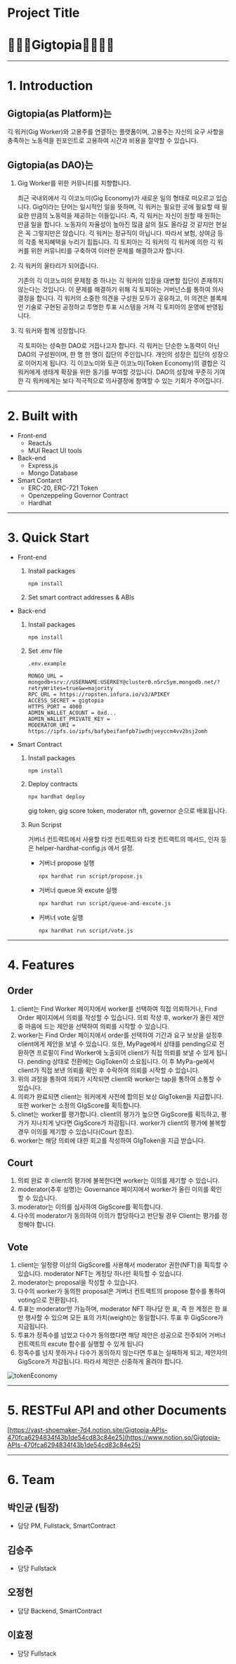 # Project Title

# 🧑‍🌾👷Gigtopia👩‍🍳🧑‍🔧

---

# 1. Introduction

## Gigtopia(as Platform)는

긱 워커(Gig Worker)와 고용주를 연결하는 플랫폼이며, 고용주는 자신의 요구 사항을 충족하는 노동력을 핀포인트로 고용하여 시간과 비용을 절약할 수 있습니다.

## Gigtopia(as DAO)는

1. Gig Worker를 위한 커뮤니티를 지향합니다.

   최근 국내외에서 긱 이코노미(Gig Economy)가 새로운 일의 형태로 떠오르고 있습니다. Gig이라는 단어는 일시적인 일을 뜻하며, 긱 워커는 필요한 곳에 필요할 때 필요한 만큼의 노동력을 제공하는 이들입니다. 즉, 긱 워커는 자신이 원할 때 원하는 만큼 일을 합니다. 노동자의 자율성이 높아진 많큼 삶의 질도 올라갈 것 같지만 현실은 꼭 그렇지만은 않습니다. 긱 워커는 정규직이 아닙니다. 따라서 보험, 상여금 등의 각종 복지혜택을 누리기 힘듭니다. 긱 토피아는 긱 워커의 긱 워커에 의한 긱 워커를 위한 커뮤니티를 구축하여 이러한 문제를 해결하고자 합니다.

2. 긱 워커의 울타리가 되어줍니다.

   기존의 긱 이코노미의 문제점 중 하나는 긱 워커의 입장을 대변할 집단이 존재하지 않는다는 것입니다. 이 문제를 해결하기 위해 긱 토피아는 거버넌스를 통하여 의사결정을 합니다. 긱 워커의 소중한 의견을 구성원 모두가 공유하고, 이 의견은 블록체인 기술로 구현된 공정하고 투명한 투표 시스템을 거쳐 긱 토피아의 운영에 반영됩니다.

3. 긱 워커와 함께 성장합니다.

   긱 토피아는 성숙한 DAO로 거듭나고자 합니다. 긱 워커는 단순한 노동력이 아닌 DAO의 구성원이며, 한 명 한 명이 집단의 주인입니다. 개인의 성장은 집단의 성장으로 이어지게 됩니다. 긱 이코노미와 토큰 이코노미(Token Economy)의 결합은 긱 워커에게 생태계 확장을 위한 동기를 부여할 것입니다. DAO의 성장에 꾸준히 기여한 긱 워커에게는 보다 적극적으로 의사결정에 참여할 수 있는 기회가 주어집니다.

---

# 2. Built with

- Front-end
  - ReactJs
  - MUI React UI tools
- Back-end
  - Express.js
  - Mongo Database
- Smart Contarct
  - ERC-20, ERC-721 Token
  - Openzeppeling Governor Contract
  - Hardhat

---

# 3. Quick Start

- Front-end
  1. Install packages

     ```jsx
     npm install
     ```

  2. Set smart contract addresses & ABIs
- Back-end
  1. Install packages

     ```jsx
     npm install
     ```

  2. Set .env file

     ```
     .env.example

     MONGO_URL = mongodb+srv://USERNAME:USERKEY@cluster0.n5rc5ym.mongodb.net/?retryWrites=true&w=majority
     RPC_URL = https://ropsten.infura.io/v3/APIKEY
     ACCESS_SECRET = gigtopia
     HTTPS_PORT = 4000
     ADMIN_WALLET_ACOUNT = 0xd...
     ADMIN_WALLET_PRIVATE_KEY =
     MODERATOR_URI = https://ipfs.io/ipfs/bafybeifanfpb7iwdhjveyccm4vv2bsj2omh
     ```
- Smart Contract
  1. Install packages

     ```
     npm install
     ```

  2. Deploy contracts

     ```
     npx hardhat deploy
     ```

     gig token, gig score token, moderator nft, governor 순으로 배포됩니다.

  3. Run Scripst

     거버너 컨트랙트에서 사용할 타겟 컨트랙트와 타겟 컨트랙트의 메서드, 인자 등은 helper-hardhat-config.js 에서 설정.

     - 거버너 propose 실행
       ```
       npx hardhat run script/propose.js
       ```
     - 거버너 queue 와 excute 실행
       ```
       npx hardhat run script/queue-and-excute.js
       ```
     - 커버너 vote 실행
       ```
       npx hardhat run script/vote.js
       ```

---

# 4. Features

## Order

1. client는 Find Worker 페이지에서 worker를 선택하여 직접 의뢰하거나, Find Order 페이지에서 의뢰를 작성할 수 있습니다. 의뢰 작성 후, worker가 올린 제안 중 마음에 드는 제안을 선택하여 의뢰를 시작할 수 있습니다.
2. worker는 Find Order 페이지에서 order를 선택하여 기간과 요구 보상을 설정후 client에게 제안을 보낼 수 있습니다. 또한, MyPage에서 상태를 pending으로 전환하면 프로필이 Find Worker에 노출되어 client가 직접 의뢰를 보낼 수 있게 됩니다. pending 상태로 전환에는 GigToken이 소요됩니다. 이 후 MyPa-ge에서 client가 직접 보낸 의뢰를 확인 후 수락하여 의뢰를 시작할 수 있습니다.
3. 위의 과정을 통하여 의뢰가 시작되면 client와 worker는 tap을 통하여 소통할 수 있습니다.
4. 의뢰가 완료되면 client는 워커에게 사전에 합의된 보상 GIgToken을 지급합니다. 또한 worker는 소정의 GIgScore를 획득합니다.
5. clinet는 worker를 평가합니다. client의 평가가 높으면 GigScore를 획득하고, 평가가 지나치게 낮다면 GigScore가 차감됩니다. worker가 client의 평가에 불복할 경우 이의를 제기할 수 있습니다(Court 참조).
6. worker는 해당 의뢰에 대한 회고를 작성하여 GIgToken을 지급 받습니다.

## Court

1. 의뢰 완료 후 client의 평가에 불복한다면 worker는 이의를 제기할 수 있습니다.
2. moderator(추후 설명)는 Governance 페이지에서 worker가 올린 이의를 확인 할 수 있습니다.
3. moderator는 이의를 심사하여 GigScore를 획득합니다.
4. 다수의 moderator가 동의하여 이의가 합당하다고 판단될 경우 Client는 평가를 정정해야 합니다.

## Vote

1. client는 일정량 이상의 GigScore를 사용해서 moderator 권한(NFT)을 획득할 수 있습니다. moderator NFT는 계정당 하나만 획득할 수 있습니다.
2. moderator는 proposal을 작성할 수 있습니다.
3. 다수의 worker가 동의한 proposal은 거버너 컨트랙트의 propose 함수를 통하여 voting으로 전환됩니다.
4. 투표는 moderator만 가능하며, moderator NFT 하나당 한 표, 즉 한 계정은 한 표만 행사할 수 있으며 모든 표의 가치(weight)는 동일합니다. 투표 후 GigScore가 지급됩니다.
5. 투표가 정족수를 넘었고 다수가 동의했다면 해당 제안은 성공으로 전주되어 거버너 컨트랙트의 excute 함수를 실행할 수 있게 됩니다
6. 정족수를 넘지 못하거나 다수가 동의하지 않는다면 투표는 실패하게 되고, 제안자의 GigScore가 차감됩니다. 따라서 제안은 신중하게 올려야 합니다.

![tokenEconomy](https://lh3.googleusercontent.com/ZIyJxWJ1BDogRfWd4wj5qvfHhJVv0RLqnvPLKSKRIaOzM_ubz7EMn8fWbglmsk5bUf7-mwKSXq2BP6dh8i4AWYMPgImyNBzJTcn11sb1C3XvbyRhIclGPN7ihxtpuIGwPejaReFYsZAwjiBCsdeTHPS2l9BMdC-kBOWYN3gXYZFWWVW7A4UDthJGXKgpQKgrHIkbuF0yHAwCnCXjK1anX3UtOCKoBC96xq6_xm1Uz-LpByUQ-b_xT5RGBrHtl9eNacbQQJLbTUlyPeuPC2zmmz9B2tb-wyAibtG7kgFHwyY2f-ge6z3CYFk4gA6I7RbWU70YD-6lgTqU-ELFN3vUAPzTmmzMguWaWgFUkNxGWkFiTLlA32OVOrEZwwkb7mSq28QuGqdsFSaFPgr9Spbk37cGcvk5XWkDc5FYpfo-ywIb6wEO5tHudRLfAIGOWRHBd67lUW-ngq5DRH_9IZnNy5yveqPZobVBjwZ1-bMD_ok9XB6F12vJEwRtl0QtHxkbqCYO98KIyRfCre8F33uD8qKMutZezT2lN1E1w9pJ7JzXU311sFyeTF5fbICEBIaRuJxK-w3uGBPNZVXcFOvX0IR1UNpm-dhrL0ftBcuE3A0JuHlGGWrZ8izY3wLDhiU1I9bYrl0jO23hpJ03hbhds35jweJo7vUj-uNd2zBOZOluxu_f74qQvtOo6_njExu6MzhpFdBvCWf_81uWKBOCwXLADv2fYC423FxbHZQTnTXgYbdPm1p_bNefZ_aiCJSY_LGjydadG_dPnfj_B9d5-ZhAiPGMauiyDvwdWMXlKwJcg-zuqRco6ZRLjcJyo4Jswgqe0ePfcxJP8Vp1w6QQZ1RZ1NyjCHwEivyPOqSoRnh5lYaGl51AjEHQuVJt7MPvFPJt5WhWWhCizibm5Hy3Kxu4tPNyC5JDX8HVvsfBqPK7m6ksjCY7V_FkVyjQB0d9zJoiBg=w1432-h676-no?authuser=0)

---

# 5. RESTFul API and other Documents

[https://vast-shoemaker-7d4.notion.site/Gigtopia-APIs-470fca6294834f43b1de54cd83c84e25](https://www.notion.so/Gigtopia-APIs-470fca6294834f43b1de54cd83c84e25)

---

# 6. Team

## 박인균 (팀장)

- 담당 PM, Fullstack, SmartContract

## 김승주

- 담당 Fullstack

## 오정헌

- 담당 Backend, SmartContract

## 이효정

- 담당 Fullstack
